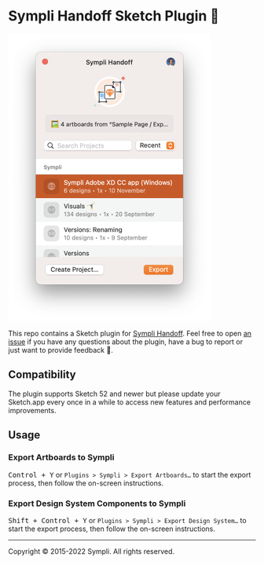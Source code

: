 # Sympli Handoff Sketch Plugin 🔸

<img src="./img/PluginScreenshotForReadme.png" width="412">

This repo contains a Sketch plugin for [Sympli Handoff](https://sympli.io/handoff). Feel free to open [an issue](https://github.com/sympli/sympli-sketch-plugin/issues/new/choose) if you have any questions about the plugin, have a bug to report or just want to provide feedback 🙌.

## Compatibility

The plugin supports Sketch 52 and newer but please update your Sketch.app every once in a while to access new features and performance improvements.

## Usage

### Export Artboards to Sympli

<kbd>Control + Y</kbd> or `Plugins > Sympli > Export Artboards…` to start the export process, then follow the on-screen instructions.

### Export Design System Components to Sympli

<kbd>Shift + Control + Y</kbd> or `Plugins > Sympli > Export Design System…` to start the export process, then follow the on-screen instructions.

-----

Copyright © 2015-2022 Sympli. All rights reserved.
